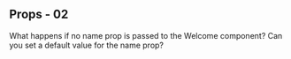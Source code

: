 ## Props - 02

What happens if no name prop is passed to the Welcome component? Can you set a default value for the name prop?